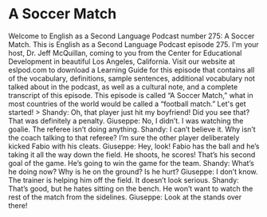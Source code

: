 # A Soccer Match

Welcome to English as a Second Language Podcast number 275: A Soccer Match.    This is English as a Second Language Podcast episode 275.  I'm your host, Dr. Jeff McQuillan, coming to you from the Center for Educational Development in beautiful Los Angeles, California.  Visit our website at eslpod.com to download a Learning Guide for this episode that contains all of the vocabulary, definitions, sample sentences, additional vocabulary not talked about in the podcast, as well as a cultural note, and a complete transcript of this episode.  This episode is called “A Soccer Match,” what in most countries of the world would be called a “football match.”  Let's get started!  > Shandy:  Oh, that player just hit my boyfriend!  Did you see that?  That was definitely a penalty.    Giuseppe:  No, I didn’t.  I was watching the goalie.  The referee isn’t doing anything.    Shandy:  I can’t believe it.  Why isn’t the coach talking to that referee?  I’m sure the other player deliberately kicked Fabio with his cleats.  Giuseppe:  Hey, look!  Fabio has the ball and he’s taking it all the way down the field.  He shoots, he scores!  That’s his second goal of the game.  He’s going to win the game for the team.    Shandy:  What’s he doing now?  Why is he on the ground?  Is he hurt?  Giuseppe:  I don’t know.  The trainer is helping him off the field.  It doesn’t look serious.  Shandy:  That’s good, but he hates sitting on the bench.  He won’t want to watch the rest of the match from the sidelines.    Giuseppe:  Look at the stands over there! 